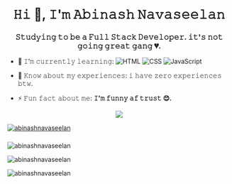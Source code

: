 <h1 align="center">𝙷𝚒 👋, 𝙸'𝚖 𝙰𝚋𝚒𝚗𝚊𝚜𝚑 𝙽𝚊𝚟𝚊𝚜𝚎𝚎𝚕𝚊𝚗</h1>
<h3 align="center">𝚂𝚝𝚞𝚍𝚢𝚒𝚗𝚐 𝚝𝚘 𝚋𝚎 𝚊 𝙵𝚞𝚕𝚕 𝚂𝚝𝚊𝚌𝚔 𝙳𝚎𝚟𝚎𝚕𝚘𝚙𝚎𝚛. 𝚒𝚝'𝚜 𝚗𝚘𝚝 𝚐𝚘𝚒𝚗𝚐 𝚐𝚛𝚎𝚊𝚝 𝚐𝚊𝚗𝚐 💔. </h3>

- 🌱 𝙸’𝚖 𝚌𝚞𝚛𝚛𝚎𝚗𝚝𝚕𝚢 𝚕𝚎𝚊𝚛𝚗𝚒𝚗𝚐:  ![HTML](https://img.shields.io/badge/HTML-E34F26?logo=html5&logoColor=white)  ![CSS](https://img.shields.io/badge/CSS-007BFF?logo=css&logoColor=white)  ![JavaScript](https://img.shields.io/badge/JavaScript-F7DF1E?logo=javascript&logoColor=black)

- 📄 𝙺𝚗𝚘𝚠 𝚊𝚋𝚘𝚞𝚝 𝚖𝚢 𝚎𝚡𝚙𝚎𝚛𝚒𝚎𝚗𝚌𝚎𝚜: 𝚒 𝚑𝚊𝚟𝚎 𝚣𝚎𝚛𝚘 𝚎𝚡𝚙𝚎𝚛𝚒𝚎𝚗𝚌𝚎𝚜 𝚋𝚝𝚠.

- ⚡ 𝙵𝚞𝚗 𝚏𝚊𝚌𝚝 𝚊𝚋𝚘𝚞𝚝 𝚖𝚎: **𝙸'𝚖 𝚏𝚞𝚗𝚗𝚢 𝚊𝚏 𝚝𝚛𝚞𝚜𝚝 😊.**

<p align="center">
<img src="./assets/images/Kira-TweakingLowRes.gif" />
</p>

<p align="left"> <a href="https://github.com/ryo-ma/github-profile-trophy"><img src="https://github-profile-trophy.vercel.app/?username=abinashnavaseelan" alt="abinashnavaseelan" /></a> </p>

<h3 align="right"></h3>
<p align="left">
</p>

<p><img align="center" src="https://github-readme-stats.vercel.app/api/top-langs?username=abinashnavaseelan&show_icons=true&theme=dark&locale=en&layout=compact" alt="abinashnavaseelan" /></p>

<p>&nbsp;<img align="left" src="https://github-readme-stats.vercel.app/api?username=abinashnavaseelan&show_icons=true&theme=dark&locale=en" alt="abinashnavaseelan" /></p>

<p><img align="left" src="https://github-readme-streak-stats.herokuapp.com/?user=abinashnavaseelan&theme=dark" alt="abinashnavaseelan" /></p>
